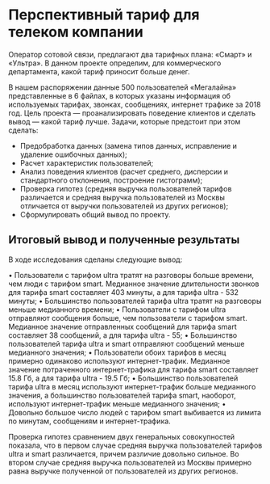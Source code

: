# Перспективный тариф для телеком компании

Оператор сотовой связи, предлагают два тарифных плана: «Смарт» и «Ультра». В данном проекте определим, для коммерческого департамента, какой тариф приносит больше денег.

В нашем распоряжении данные 500 пользователей «Мегалайна» представленные в 6 файлах, в которых указаны информация об используемых тарифах, звонках, сообщениях, интернет трафике за 2018 год. Цель проекта — проанализировать поведение клиентов и сделать вывод — какой тариф лучше. Задачи, которые предстоит при этом сделать:
- Предобработка данных (замена типов данных, исправление и удаление ошибочных данных);
- Расчет характеристик пользователей;
- Анализ поведения клиентов (расчет среднего, дисперсии и стандартного отклонения, построение гистограмм);
- Проверка гипотез (средняя выручка пользователей тарифов различается и средняя выручка пользователей из Москвы отличается от выручки пользователей из других регионов);
- Сформулировать общий вывод по проекту.

## Итоговый вывод и полученные результаты

 В ходе исследования сделаны следующие вывод:

•	Пользователи с тарифом ultra тратят на разговоры больше времени, чем люди с тарифом smart. Медианное значение длительности звонков для тарифа smart составляет 403 минуты, а для тарифа ultra - 532 минуты;
•	Большинство пользователей тарифа ultra тратят на разговоры меньше медианного времени;
•	Пользователи с тарифом ultra отправляют сообщения больше, чем пользователи с тарифом smart. Медианное значение отправленных сообщений для тарифа smart составляет 38 сообщений, а для тарифа ultra - 55;
•	Большинство пользователей тарифа ultra и smart отправляют сообщений меньше медианного значения;
•	Пользователи обоих тарифов в месяц примерно одинаково используют интернет-трафик. Медианное значение потраченного интернет-трафика для тарифа smart составляет 15.8 Гб, а для тарифа ultra - 19.5 Гб;
•	Большинство пользователей тарифа ultra в месяц используют интернет-трафик больше медианного значения, а большинство пользователей тарифа smart, наоборот, используют интернет-трафик меньше медианного значения;
•	Довольно большое число людей с тарифом smart выбивается из лимита по минутам, сообщениям и интернет-трафика.

Проверка гипотез сравнением двух генеральных совокупностей показала, что в первом случае средняя выручка пользователей тарифов ultra и smart различается, причем различие довольно сильное. Во втором случае средняя выручка пользователей из Москвы примерно равна выручке полученной от пользователей из других регионов.
